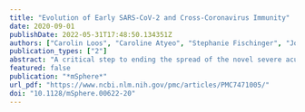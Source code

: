 ```yaml
---
title: "Evolution of Early SARS-CoV-2 and Cross-Coronavirus Immunity"
date: 2020-09-01
publishDate: 2022-05-31T17:48:50.134351Z
authors: ["Carolin Loos", "Caroline Atyeo", "Stephanie Fischinger", "John Burke", "Matthew D. Slein", "Hendrik Streeck", "Douglas Lauffenburger", "Edward T. Ryan", "Richelle C. Charles", "Galit Alter"]
publication_types: ["2"]
abstract: "A critical step to ending the spread of the novel severe acute respiratory syndrome coronavirus 2 (SARS-CoV-2) is the ability to detect, diagnose, and understand why some individuals develop mild and others develop severe disease. For example, defining the early evolutionary patterns of humoral immunity to SARS-CoV-2, and whether prevalent coronaviruses or other common infections influence the evolution of immunity, remains poorly understood but could inform diagnostic and vaccine development. Here, we deeply profiled the evolution of SARS-CoV-2 immunity, and how it is influenced by other coinfections. Our data suggest an early and rapid rise in functional humoral immunity in the first 2 weeks of infection across antigen-specific targets, which is negligibly influenced by cross-reactivity to additional common coronaviruses or common respiratory infections. These data suggest that preexisting receptor binding domain-specific immunity does not influence or bias the evolution of immunity to SARS-CoV-2 and should have negligible influence on shaping diagnostic or vaccine-induced immunity., The novel coronavirus, SARS-coronavirus (CoV)-2 (SARS-CoV-2), has caused over 17 million infections in just a few months, with disease manifestations ranging from largely asymptomatic infection to critically severe disease. The remarkable spread and unpredictable disease outcomes continue to challenge management of this infection. Among the hypotheses to explain the heterogeneity of symptoms is the possibility that exposure to other coronaviruses (CoVs), or overall higher capability to develop immunity against respiratory pathogens, may influence the evolution of immunity to SARS-CoV-2. Thus, we profiled the immune response across multiple coronavirus receptor binding domains (RBDs), respiratory viruses, and SARS-CoV-2, to determine whether heterologous immunity to other CoV-RBDs or other infections influenced the evolution of the SARS-CoV-2 humoral immune response. Overall changes in subclass, isotype, and Fc-receptor binding were profiled broadly across a cohort of 43 individuals against different coronaviruses—RBDs of SARS-CoV-2 and the more common HKU1 and NL63 viruses. We found rapid functional evolution of responses to SARS-CoV-2 over time, along with broad but relatively more time-invariant responses to the more common CoVs. Moreover, there was little evidence of correlation between SARS-CoV-2 responses and HKU1, NL63, and respiratory infection (influenza and respiratory syncytial virus) responses. These findings suggest that common viral infections including common CoV immunity, targeting the receptor binding domain involved in viral infection, do not appear to influence the rapid functional evolution of SARS-CoV-2 immunity, and thus should not impact diagnostics or shape vaccine-induced immunity., IMPORTANCE A critical step to ending the spread of the novel severe acute respiratory syndrome coronavirus 2 (SARS-CoV-2) is the ability to detect, diagnose, and understand why some individuals develop mild and others develop severe disease. For example, defining the early evolutionary patterns of humoral immunity to SARS-CoV-2, and whether prevalent coronaviruses or other common infections influence the evolution of immunity, remains poorly understood but could inform diagnostic and vaccine development. Here, we deeply profiled the evolution of SARS-CoV-2 immunity, and how it is influenced by other coinfections. Our data suggest an early and rapid rise in functional humoral immunity in the first 2 weeks of infection across antigen-specific targets, which is negligibly influenced by cross-reactivity to additional common coronaviruses or common respiratory infections. These data suggest that preexisting receptor binding domain-specific immunity does not influence or bias the evolution of immunity to SARS-CoV-2 and should have negligible influence on shaping diagnostic or vaccine-induced immunity."
featured: false
publication: "*mSphere*"
url_pdf: "https://www.ncbi.nlm.nih.gov/pmc/articles/PMC7471005/"
doi: "10.1128/mSphere.00622-20"
---
```


